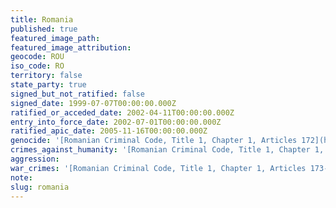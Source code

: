 ```yaml
---
title: Romania
published: true
featured_image_path:
featured_image_attribution:
geocode: ROU
iso_code: RO
territory: false
state_party: true
signed_but_not_ratified: false
signed_date: 1999-07-07T00:00:00.000Z
ratified_or_acceded_date: 2002-04-11T00:00:00.000Z
entry_into_force_date: 2002-07-01T00:00:00.000Z
ratified_apic_date: 2005-11-16T00:00:00.000Z
genocide: '[Romanian Criminal Code, Title 1, Chapter 1, Articles 172](https://iccdb.hrlc.net/data/doc/369/keyword/46/)'
crimes_against_humanity: '[Romanian Criminal Code, Title 1, Chapter 1, Articles 173, 175](https://iccdb.hrlc.net/data/doc/369/keyword/13/)'
aggression:
war_crimes: '[Romanian Criminal Code, Title 1, Chapter 1, Articles 173-174](https://iccdb.hrlc.net/data/doc/369/keyword/145/)'
note:
slug: romania
---
```




